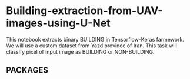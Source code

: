 # Building-extraction-from-UAV-images-using-U-Net
This notebook extracts binary BUILDING in Tensorflow-Keras farmework. We will use a custom dataset from Yazd province of Iran. This task will classify pixel of input image as BUILDING or NON-BUILDING.
## PACKAGES


